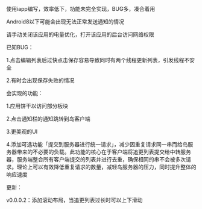 使用iapp编写，效率低下，功能未完全实现，BUG多，凑合着用

Android8以下可能会出现无法正常发送通知的情况

请手动关闭该应用的电量优化，打开该应用的后台访问网络权限

已知BUG：

1.点击编辑列表后过快点击保存容易导致同时有两个线程更新列表，引发线程不安全

2.有时会出现保存失败的情况

会实现的功能：

1.应用饼干以访问部分板块

2.点击通知栏的通知跳转到岛客户端

3.更美观的UI

4.添加可选功能「提交到服务器进行统一请求」，减少因重复请求同一串而给岛服务器带来的不必要的负载。此功能的核心在于客户端将追更列表提交给中转服务器，服务端整合所有客户端提交的列表并进行去重，确保相同的串不会被多次请求。理论上可以有效降低重复请求的数量，减轻岛服务器的压力，同时提升整体的响应速度

更新：

v0.0.0.2：添加滚动布局，当追更列表过长时可以上下滑动
